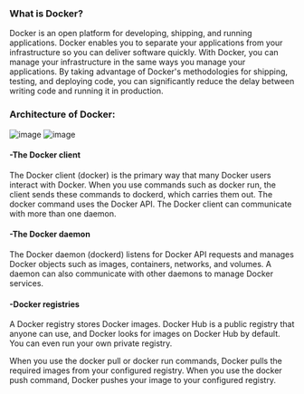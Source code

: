 ### What is Docker?
Docker is an open platform for developing, shipping, and running applications. Docker enables you to separate your applications from your infrastructure so you can deliver software quickly. With Docker, you can manage your infrastructure in the same ways you manage your applications. By taking advantage of Docker's methodologies for shipping, testing, and deploying code, you can significantly reduce the delay between writing code and running it in production.
### Architecture of Docker:
![image](https://github.com/user-attachments/assets/4fa4f548-6a3e-441a-b19c-2e4f133bfdec)
![image](https://github.com/user-attachments/assets/93d1d31e-032c-4ea3-bc03-f6ff4d4cb429)

#### -The Docker client
The Docker client (docker) is the primary way that many Docker users interact with Docker. When you use commands such as docker run, the client sends these commands to dockerd, which carries them out. The docker command uses the Docker API. The Docker client can communicate with more than one daemon.
#### -The Docker daemon
The Docker daemon (dockerd) listens for Docker API requests and manages Docker objects such as images, containers, networks, and volumes. A daemon can also communicate with other daemons to manage Docker services.
#### -Docker registries
A Docker registry stores Docker images. Docker Hub is a public registry that anyone can use, and Docker looks for images on Docker Hub by default. You can even run your own private registry.

When you use the docker pull or docker run commands, Docker pulls the required images from your configured registry. When you use the docker push command, Docker pushes your image to your configured registry.

